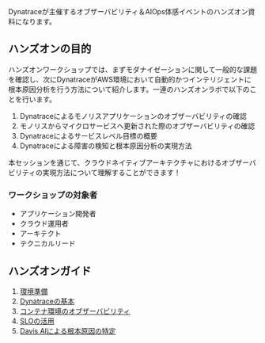 Dynatraceが主催するオブザーバビリティ＆AIOps体感イベントのハンズオン資料になります。

## ハンズオンの目的

ハンズオンワークショップでは、まずモダナイゼーションに関して一般的な課題を確認し、次にDynatraceがAWS環境において自動的かつインテリジェントに根本原因分析を行う方法について紹介します。一連のハンズオンラボで以下のことを行います。

1. Dynatraceによるモノリスアプリケーションのオブザーバビリティの確認
1. モノリスからマイクロサービスへ更新された際のオブザーバビリティの確認
1. Dynatraceによるサービスレベル目標の概要
1. Dynatraceによる障害の検知と根本原因分析の実現方法

本セッションを通じて、クラウドネイティブアーキテクチャにおけるオブザーバビリティの実現方法について理解することができます！

### ワークショップの対象者

* アプリケーション開発者
* クラウド運用者
* アーキテクト
* テクニカルリード

## ハンズオンガイド

1. [環境準備](https://github.com/sukatsu1222/ObservabilityLabs/blob/main/lab0/README.md)
1. [Dynatraceの基本](https://github.com/sukatsu1222/ObservabilityLabs/blob/main/lab1/README.md)
1. [コンテナ環境のオブザーバビリティ](https://github.com/sukatsu1222/ObservabilityLabs/blob/main/lab2/README.md)
1. [SLOの活用](https://github.com/sukatsu1222/ObservabilityLabs/blob/main/lab3/README.md)
1. [Davis AIによる根本原因の特定](https://github.com/sukatsu1222/ObservabilityLabs/blob/main/lab4/README.md)
